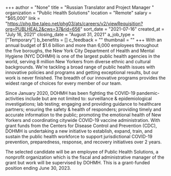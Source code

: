 +++
author = "None"
title = "Russian Translator and Project Manager "
organization = "Public Health Solutions"
location = "Remote"
salary = "$65,000"
link = "https://phg.tbe.taleo.net/phg03/ats/careers/v2/viewRequisition?org=PUBLHEAL2&cws=37&rid=656"
sort_date = "2021-07-16"
created_at = "July 16, 2021"
closing_date = "August 31, 2021"
a_job_type = ["Temporary"]
b_benefits = []
c_feedback = ""
thumbnail = ""
+++
With an annual budget of $1.6 billion and more than 6,000 employees throughout the five boroughs, the New York  City Department of Health and Mental Hygiene (NYC DOHMH) is one of the largest public health agencies in the world, serving 8 million New Yorkers from diverse ethnic and cultural backgrounds. We're tackling a broad range of public health issues with innovative policies and programs and getting exceptional results, but our work is never finished. The breadth of our innovative programs provides the widest range of choices for every member of our team.  

Since January 2020, DOHMH has been fighting the COVID-19 pandemic- activities include but are not limited to: surveillance & epidemiological investigations; lab testing; engaging and providing guidance to healthcare partners; ensuring the safety & health of responders; providing timely and accurate information to the public; promoting the emotional health of New Yorkers and coordinating citywide COVID-19 vaccine administration. With grant funds from  the Centers for Disease Control and Prevention (CDC), DOHMH is undertaking a new initiative to establish, expand, train, and sustain the public health workforce to support jurisdictional COVID-19 prevention, preparedness, response, and recovery initiatives over 2 years.

The selected candidate will be an employee of Public Health Solutions, a nonprofit organization which is the fiscal and administrative manager of the grant but work will  be supervised by DOHMH.  This is a grant-funded position ending June 30, 2023.